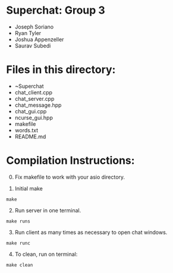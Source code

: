 # Superchat: Group 3
- Joseph Soriano
- Ryan Tyler
- Joshua Appenzeller
- Saurav Subedi



# Files in this directory:
- ~Superchat
- chat_client.cpp
- chat_server.cpp
- chat_message.hpp
- chat_gui.cpp
- ncurse_gui.hpp
- makefile
- words.txt
- README.md

# Compilation Instructions:

0. Fix makefile to work with your asio directory.

1. Initial make
```
make
```
2. Run server in one terminal.
```
make runs
```
3. Run client as many times as necessary to open chat windows.
```
make runc
```

4. To clean, run on terminal:
```
make clean
```
